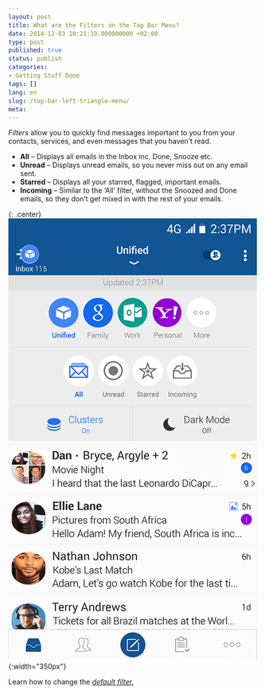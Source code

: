 ```yaml
---
layout: post
title: What are the Filters on the Top Bar Menu?
date: 2014-12-03 10:21:19.000000000 +02:00
type: post
published: true
status: publish
categories:
- Getting Stuff Done
tags: []
lang: en
slug: /top-bar-left-triangle-menu/
meta:
---
```


*Filters* allow you to quickly find messages important to you from your contacts, services, and even messages that you haven’t read.

* **All** – Displays all emails in the Inbox inc. Done, Snooze etc.
* **Unread** – Displays unread emails, so you never miss out on any email sent.
* **Starred** – Displays all your starred, flagged, important emails.
* **Incoming** – Similar to the ‘All’ filter, without the Snoozed and Done emails, so they don’t get mixed in with the rest of your emails.

{: .center}
![BlueMail Picker](/assets/BlueMail_PressKit_Picker-1-1.png){:width="350px"}

Learn how to change the *[default filter.](/how-do-i-change-the-default-filter/)*
